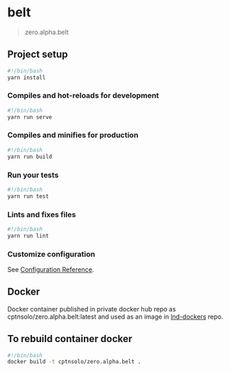 # belt

> zero.alpha.belt

## Project setup

```bash
#!/bin/bash
yarn install
```

### Compiles and hot-reloads for development

```bash
#!/bin/bash
yarn run serve
```

### Compiles and minifies for production

```bash
#!/bin/bash
yarn run build
```

### Run your tests

```bash
#!/bin/bash
yarn run test
```

### Lints and fixes files

```bash
#!/bin/bash
yarn run lint
```

### Customize configuration

See [Configuration Reference](https://cli.vuejs.org/config/).

## Docker

Docker container published in private docker hub repo as cptnsolo/zero.alpha.belt:latest and used as an image in [lnd-dockers](https://github.com/kkrupovich/lnd-dockers) repo.

## To rebuild container docker

```bash
#!/bin/bash
docker build -t cptnsolo/zero.alpha.belt .
```